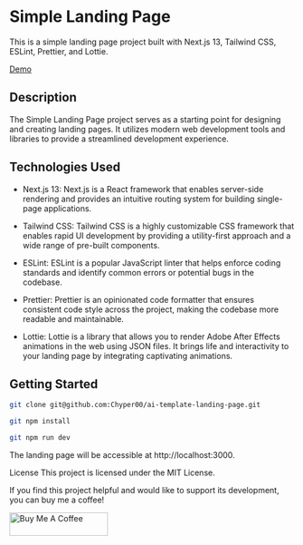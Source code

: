 # Simple Landing Page

This is a simple landing page project built with Next.js 13, Tailwind CSS, ESLint, Prettier, and Lottie.

<a href="https://ai-template-landing-page.vercel.app/" target="_blank">Demo</a>

## Description

The Simple Landing Page project serves as a starting point for designing and creating landing pages. It utilizes modern web development tools and libraries to provide a streamlined development experience.

## Technologies Used

- Next.js 13: Next.js is a React framework that enables server-side rendering and provides an intuitive routing system for building single-page applications.

- Tailwind CSS: Tailwind CSS is a highly customizable CSS framework that enables rapid UI development by providing a utility-first approach and a wide range of pre-built components.

- ESLint: ESLint is a popular JavaScript linter that helps enforce coding standards and identify common errors or potential bugs in the codebase.

- Prettier: Prettier is an opinionated code formatter that ensures consistent code style across the project, making the codebase more readable and maintainable.

- Lottie: Lottie is a library that allows you to render Adobe After Effects animations in the web using JSON files. It brings life and interactivity to your landing page by integrating captivating animations.

## Getting Started

```bash
git clone git@github.com:Chyper00/ai-template-landing-page.git
```

```bash
git npm install
```

```bash
git npm run dev
```

The landing page will be accessible at http://localhost:3000.

License
This project is licensed under the MIT License.

If you find this project helpful and would like to support its development, you can buy me a coffee!

<a href="https://www.buymeacoffee.com/cypher774" target="_blank"><img src="https://cdn.buymeacoffee.com/buttons/default-orange.png" alt="Buy Me A Coffee" height="41" width="174"></a>
